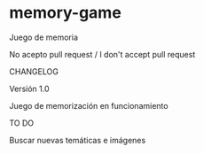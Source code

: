 # memory-game

Juego de memoria

No acepto pull request / I don't accept pull request

CHANGELOG

Versión 1.0

Juego de memorización en funcionamiento

TO DO

Buscar nuevas temáticas e imágenes
